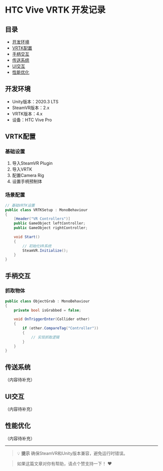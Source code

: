 # HTC Vive VRTK 开发记录

## 目录
- [开发环境](#开发环境)
- [VRTK配置](#vrtk配置)
- [手柄交互](#手柄交互)
- [传送系统](#传送系统)
- [UI交互](#ui交互)
- [性能优化](#性能优化)

## 开发环境

- Unity版本：2020.3 LTS
- SteamVR版本：2.x
- VRTK版本：4.x
- 设备：HTC Vive Pro

## VRTK配置

### 基础设置
1. 导入SteamVR Plugin
2. 导入VRTK
3. 配置Camera Rig
4. 设置手柄预制体

### 场景配置
```csharp
// 基础VRTK设置
public class VRTKSetup : MonoBehaviour
{
    [Header("VR Controllers")]
    public GameObject leftController;
    public GameObject rightController;
    
    void Start()
    {
        // 初始化VR系统
        SteamVR.Initialize();
    }
}
```

## 手柄交互

### 抓取物体
```csharp
public class ObjectGrab : MonoBehaviour
{
    private bool isGrabbed = false;
    
    void OnTriggerEnter(Collider other)
    {
        if (other.CompareTag("Controller"))
        {
            // 实现抓取逻辑
        }
    }
}
```

## 传送系统

（内容待补充）

## UI交互

（内容待补充）

## 性能优化

（内容待补充）

---

> 💡 **提示**
> 确保SteamVR和Unity版本兼容，避免运行时错误。

> 如果这篇文章对你有帮助，请点个赞支持一下！ ❤️